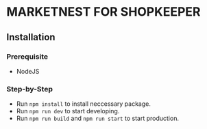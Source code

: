 # MARKETNEST FOR SHOPKEEPER

## Installation

### Prerequisite

- NodeJS

### Step-by-Step

- Run `npm install` to install neccessary package.
- Run `npm run dev` to start developing.
- Run `npm run build` and `npm run start` to start production.
